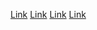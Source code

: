 [Link](https://www.linkedin.com/mypreferences/d/categories/sign-in-and-security)
[Link](https://www.linkedin.com)
[Link](https://www.youtube.com/)
[Link](https://ine.com/)

